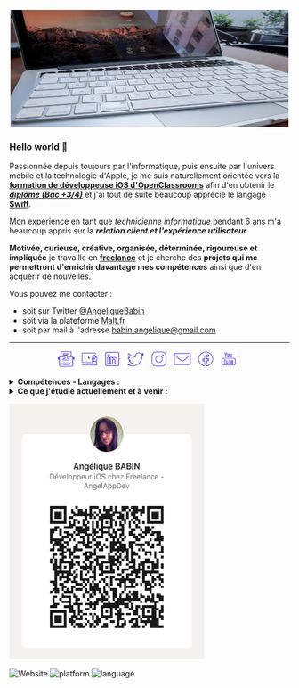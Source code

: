 <p align='center'>
<img alt="AngelAppDev" width="500" height="210" src="https://github.com/jessangel79/jessangel79/blob/main/karim-manjra-6ybGCLrzy_w-unsplash.jpg?raw=true">
</p>

### Hello world 👋
Passionnée depuis toujours par l'informatique, puis ensuite par l'univers mobile et la technologie d'Apple, je me suis naturellement orientée vers la **[formation de développeuse iOS d'OpenClassrooms](https://openclassrooms.com/fr/paths/69-developpeur-dapplication-ios)** afin d'en obtenir le ***[diplôme (Bac +3/4)](https://www.francecompetences.fr/recherche/rncp/27099/)*** et j'ai tout de suite beaucoup apprécié le langage **[Swift](https://www.apple.com/fr/swift/)**.

Mon expérience en tant que *technicienne informatique* pendant 6 ans m'a beaucoup appris sur la ***relation client et l'expérience utilisateur***.

**Motivée, curieuse, créative, organisée, déterminée, rigoureuse et impliquée** je travaille en **[freelance](https://www.malt.fr/profile/angeliquebabin)** et je cherche des **projets qui me permettront d'enrichir davantage mes compétences** ainsi que d'en acquérir de nouvelles.


Vous pouvez me contacter :
- soit sur Twitter [@AngeliqueBabin](https://twitter.com/AngeliqueBabin_)
- soit via la plateforme [Malt.fr](https://www.malt.fr/profile/angeliquebabin)
- soit par mail à l'adresse [babin.angelique@gmail.com](mailto:babin.angelique@gmail.com)

------------

<p align='center'>
  <a href="https://www.angelappdev.io/"><img height="30" src="https://github.com/jessangel79/jessangel79/blob/main/icons8-blog.png?raw=true"></a>&nbsp;&nbsp;
  <a href="https://www.malt.fr/profile/angeliquebabin"><img height="30" src="https://github.com/jessangel79/jessangel79/blob/main/icons8-home_office.png?raw=true"></a>&nbsp;&nbsp;
  <a href="https://www.linkedin.com/in/ang%C3%A9lique-babin-158aa874/"><img height="30" src="https://github.com/jessangel79/jessangel79/blob/main/icons8-linkedin.png?raw=true"></a>&nbsp;&nbsp;
  <a href="https://twitter.com/AngeliqueBabin_"><img height="30" src="https://github.com/jessangel79/jessangel79/blob/main/icons8-twitter.png?raw=true"></a>&nbsp;&nbsp;
  <a href="https://www.instagram.com/angelique.babin.angelappdev/"><img height="30" src="https://github.com/jessangel79/jessangel79/blob/main/icons8-instagram.png?raw=true"></a>&nbsp;&nbsp;
  <a href="mailto:babin.angelique@gmail.com"><img height="30" src="https://github.com/jessangel79/jessangel79/blob/main/icons8-envelope.png?raw=true"></a>&nbsp;&nbsp;
  <a href="https://www.facebook.com/angelique.babin.angelappdev"><img height="30" src="https://github.com/jessangel79/jessangel79/blob/main/icons8-facebook.png?raw=true"></a>&nbsp;&nbsp;
  <a href="https://www.youtube.com/channel/UCWixVGfNeihNp3BzxJ3LfGw/about?view_as=subscriber"><img height="30" src="https://github.com/jessangel79/jessangel79/blob/main/icons8-youtube.png?raw=true"></a>&nbsp;&nbsp;  
</p>

<details>
  <summary><strong>Compétences - Langages :</strong></summary>
    - Swift 5 - Xcode <br/>
    - Programmation Orientée Objet <br/>
    - Programmation Orientée Protocole <br/>
    - MVC <br/>
    - Core Data <br/>
    - API Rest <br/>
    - Tests Unitaires <br/>
    - Git & GitHub <br/>
    - Trello <br/>
    - Gestion de projet
</details>
    
<details>
  <summary><strong>Ce que j'étudie actuellement et à venir :</strong></summary>
    - FireStore - FireBase <br/>
    - SwiftUI <br/>
    - Flutter - Dart <br/>
    - Realm <br/>
    - Objective-C <br/>
    - Kotlin - Android Studio <br/>
    - MVVM <br/>
    - GitLab <br/>
    - MVP
</details>

<p>
  <a href="https://www.linkedin.com/in/ang%C3%A9lique-babin-158aa874"><img src="https://github.com/jessangel79/jessangel79/blob/main/QRCode-Photo_AB.png?raw=true" width="350"
     height="459">
  </a> 
</p>

<!-- ![Les statistiques d'AngelAppDev github](https://github-readme-stats.vercel.app/api?username=jessangel79&show_icons=true&hide=["prs","issues","contribs"]) -->

![Website](https://img.shields.io/website?down_color=lightgrey&down_message=down&style=plastic&up_message=online&url=https%3A%2F%2Fimg.shields.io%2Fwebsite%2Fhttps%2Fwww.angelappdev.fr)
![platform](https://img.shields.io/badge/platform-ios%20%7C%20watchos%20%7C%20osx-blue)
![language](https://img.shields.io/badge/language-swift%205.3-orange)
